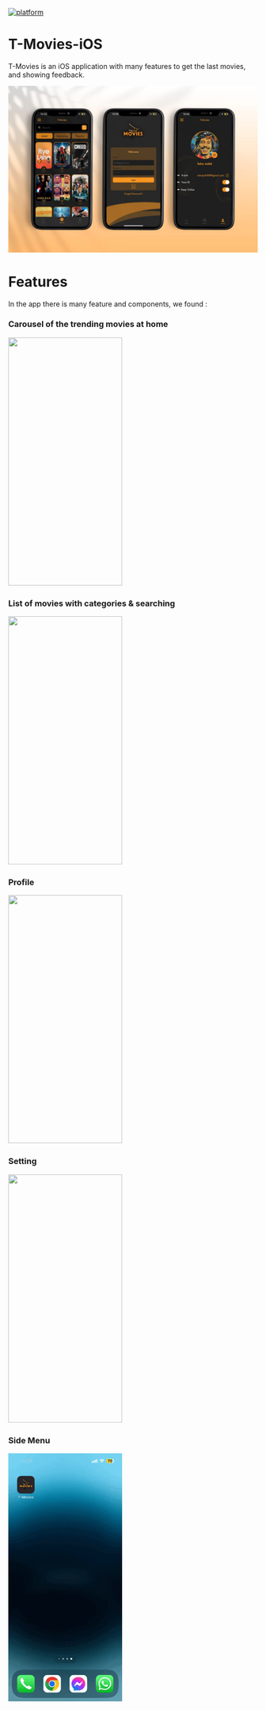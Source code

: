 [![platform](https://img.shields.io/badge/platform-ios-orange.svg)](https://developer.apple.com/swift)
# T-Movies-iOS

T-Movies is an iOS application with many features to get the last movies, and showing feedback.

<img src="https://github.com/tahajadid/T-Movies-iOS/blob/main/Demo/mock_tmovies_2.jpg"/>

# Features

In the app there is many feature and components, we found :

### Carousel of the trending movies at home
<img src="./Demo/home_carousel.gif" width="230" height="500"/>

### List of movies with categories & searching
<img src="./Demo/searchview.gif" width="230" height="500"/>

### Profile
<img src="./Demo/profile.gif" width="230" height="500"/>

### Setting
<img src="./Demo/settings.gif" width="230" height="500"/>

### Side Menu
<img src="./Demo/sidemenu.gif" width="230" height="500"/>
